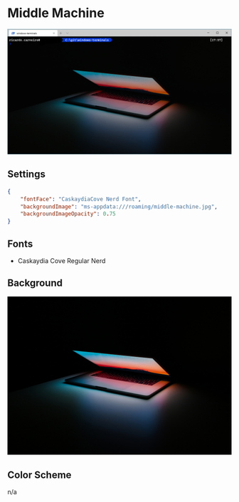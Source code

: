 # Middle Machine

![Middle Machine](images/middle-machine.png)

## Settings

```json
{
    "fontFace": "CaskaydiaCove Nerd Font",
    "backgroundImage": "ms-appdata:///roaming/middle-machine.jpg",
    "backgroundImageOpacity": 0.75
}
```

## Fonts

- Caskaydia Cove Regular Nerd

## Background

![Middle Machine](images/middle-machine-bg.jpg)

## Color Scheme

n/a
